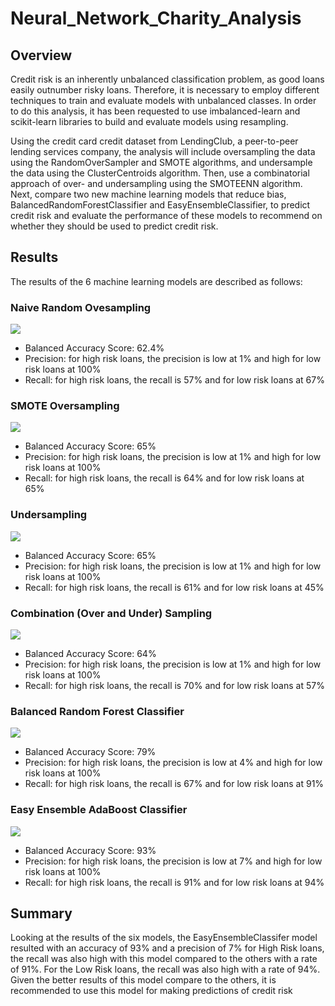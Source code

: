 # Neural_Network_Charity_Analysis

## Overview 

Credit risk is an inherently unbalanced classification problem, as good loans easily outnumber risky loans. Therefore, it is necessary to employ different techniques to train and evaluate models with unbalanced classes. In order to do this analysis, it has been requested to use imbalanced-learn and scikit-learn libraries to build and evaluate models using resampling.

Using the credit card credit dataset from LendingClub, a peer-to-peer lending services company, the analysis will include oversampling the data using the RandomOverSampler and SMOTE algorithms, and undersample the data using the ClusterCentroids algorithm. Then, use a combinatorial approach of over- and undersampling using the SMOTEENN algorithm. Next, compare two new machine learning models that reduce bias, BalancedRandomForestClassifier and EasyEnsembleClassifier, to predict credit risk and evaluate the performance of these models to recommend on whether they should be used to predict credit risk.

## Results
The results of the 6 machine learning models are described as follows:

### Naive Random Ovesampling

![](Resources/Naive_Random_Oversampling.png)

* Balanced Accuracy Score: 62.4%
* Precision: for high risk loans, the precision is low at 1% and high for low risk loans at 100%
* Recall: for high risk loans, the recall is 57% and for low risk loans at 67%  

### SMOTE Oversampling

![](Resources/SMOTE_Oversampling.png)

* Balanced Accuracy Score: 65%
* Precision: for high risk loans, the precision is low at 1% and high for low risk loans at 100%
* Recall: for high risk loans, the recall is 64% and for low risk loans at 65%

### Undersampling

![](Resources/Undersampling.png)

* Balanced Accuracy Score: 65%
* Precision: for high risk loans, the precision is low at 1% and high for low risk loans at 100%
* Recall: for high risk loans, the recall is 61% and for low risk loans at 45%


### Combination (Over and Under) Sampling

![](Resources/Combination_(Over_and_Under)_sampling.png)

* Balanced Accuracy Score: 64%
* Precision: for high risk loans, the precision is low at 1% and high for low risk loans at 100%
* Recall: for high risk loans, the recall is 70% and for low risk loans at 57%


### Balanced Random Forest Classifier

![](Resources/BalancedRandomForestClass.png)

* Balanced Accuracy Score: 79%
* Precision: for high risk loans, the precision is low at 4% and high for low risk loans at 100%
* Recall: for high risk loans, the recall is 67% and for low risk loans at 91%


### Easy Ensemble AdaBoost Classifier

![](Resources/EasyEnsembleClass.png)

* Balanced Accuracy Score: 93%
* Precision: for high risk loans, the precision is low at 7% and high for low risk loans at 100%
* Recall: for high risk loans, the recall is 91% and for low risk loans at 94%

## Summary
Looking at the results of the six models, the EasyEnsembleClassifer model resulted with an accuracy of 93% and a precision of 7% for High Risk loans, the recall was also high with this model compared to the others with a rate of 91%. For the Low Risk loans, the recall was also high with a rate of 94%. Given the better results of this model compare to the others, it is recommended to use this model for making predictions of credit risk
